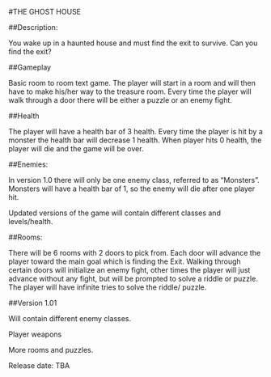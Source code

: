 
#THE GHOST HOUSE

##Description:

You wake up in a haunted house and must find the exit to survive. Can you find the exit?

##Gameplay

Basic room to room text game. The player will start in a room and will then have to make his/her way to the treasure room. Every time the player will walk through a door there will be either a puzzle or an enemy fight.

##Health

The player will have a health bar of 3 health. Every time the player is hit by a monster the health bar will decrease 1 health. When player hits 0 health, the player will die and the game will be over.

##Enemies:

In version 1.0 there will only be one enemy class, referred to as “Monsters”. Monsters will have a health bar of 1, so the enemy will die after one player hit.

Updated versions of the game will contain different classes and levels/health.

##Rooms:

There will be 6 rooms with 2 doors to pick from. Each door will advance the player toward the main goal which is finding the Exit. Walking through certain doors will initialize an enemy fight, other times the player will just advance without any fight, but will be prompted to solve a riddle or puzzle. The player will have infinite tries to solve the riddle/ puzzle.

##Version 1.01

Will contain different enemy classes.

Player weapons

More rooms and puzzles. 

Release date: TBA

